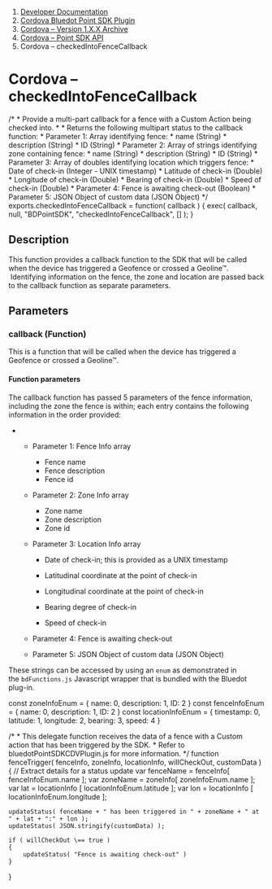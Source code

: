 1.  [Developer Documentation](https://docs.bluedot.io)
2.  [Cordova Bluedot Point SDK Plugin](https://docs.bluedot.io/cordova-bluedot-plug-in/)
3.  [Cordova – Version 1.X.X Archive](https://docs.bluedot.io/cordova-bluedot-plug-in/cordova-version-1-x-x-archive/)
4.  [Cordova – Point SDK API](https://docs.bluedot.io/cordova-bluedot-plug-in/cordova-version-1-x-x-archive/cordova-point-sdk-api/)
5.  Cordova – checkedIntoFenceCallback

Cordova – checkedIntoFenceCallback
==================================

/\*
 \*  Provide a multi-part callback for a fence with a Custom Action being checked into.
 \*
 \*  Returns the following multipart status to the callback function:
 \*      Parameter 1: Array identifying fence:
 \*          name (String)
 \*          description (String)
 \*          ID (String)
 \*      Parameter 2: Array of strings identifying zone containing fence:
 \*          name (String)
 \*          description (String)
 \*          ID (String)
 \*      Parameter 3: Array of doubles identifying location which triggers fence:
 \*          Date of check-in (Integer - UNIX timestamp)
 \*          Latitude of check-in (Double)
 \*          Longitude of check-in (Double)
 \*          Bearing of check-in (Double)
 \*          Speed of check-in (Double)
 \*      Parameter 4: Fence is awaiting check-out (Boolean)
 \*      Parameter 5: JSON Object of custom data (JSON Object)
 \*/
exports.checkedIntoFenceCallback \= function( callback )
{
    exec( callback, null, "BDPointSDK", "checkedIntoFenceCallback", \[\] );
}

Description
-----------

This function provides a callback function to the SDK that will be called when the device has triggered a Geofence or crossed a Geoline™.  Identifying information on the fence, the zone and location are passed back to the callback function as separate parameters.

Parameters
----------

### callback (Function)

This is a function that will be called when the device has triggered a Geofence or crossed a Geoline™.

#### Function parameters

The callback function has passed 5 parameters of the fence information, including the zone the fence is within; each entry contains the following information in the order provided:

*   *   Parameter 1: Fence Info array
        *   Fence name
        *   Fence description
        *   Fence id
    *   Parameter 2: Zone Info array
        *   Zone name
        *   Zone description
        *   Zone id
    *   Parameter 3: Location Info array
        *   Date of check-in; this is provided as a UNIX timestamp
        *   Latitudinal coordinate at the point of check-in
        *   Longitudinal coordinate at the point of check-in
        *   Bearing degree of check-in
            
        *   Speed of check-in
            
    *   Parameter 4: Fence is awaiting check-out
    *   Parameter 5: JSON Object of custom data (JSON Object)

These strings can be accessed by using an `enum` as demonstrated in the `bdFunctions.js` Javascript wrapper that is bundled with the Bluedot plug-in.

const zoneInfoEnum \=
{
    name: 0,
    description: 1,
    ID: 2
}
const fenceInfoEnum \=
{
    name: 0,
    description: 1,
    ID: 2
}
const locationInfoEnum \=
{
    timestamp: 0,
    latitude: 1,
    longitude: 2,
    bearing: 3,
    speed: 4
}
 
/\*
 \*  This delegate function receives the data of a fence with a Custom action that has been triggered by the SDK.
 \*  Refer to bluedotPointSDKCDVPlugin.js for more information.
 \*/
function fenceTrigger( fenceInfo, zoneInfo, locationInfo, willCheckOut, customData )
{
    //  Extract details for a status update
    var fenceName \= fenceInfo\[ fenceInfoEnum.name \];
    var zoneName \= zoneInfo\[ zoneInfoEnum.name \];
    var lat \= locationInfo \[ locationInfoEnum.latitude \];
    var lon \= locationInfo \[ locationInfoEnum.longitude \];
 
    updateStatus( fenceName + " has been triggered in " + zoneName + " at " + lat + ":" + lon );
    updateStatus( JSON.stringify(customData) );
 
    if ( willCheckOut \== true )
    {
        updateStatus( "Fence is awaiting check-out" )
    }
}